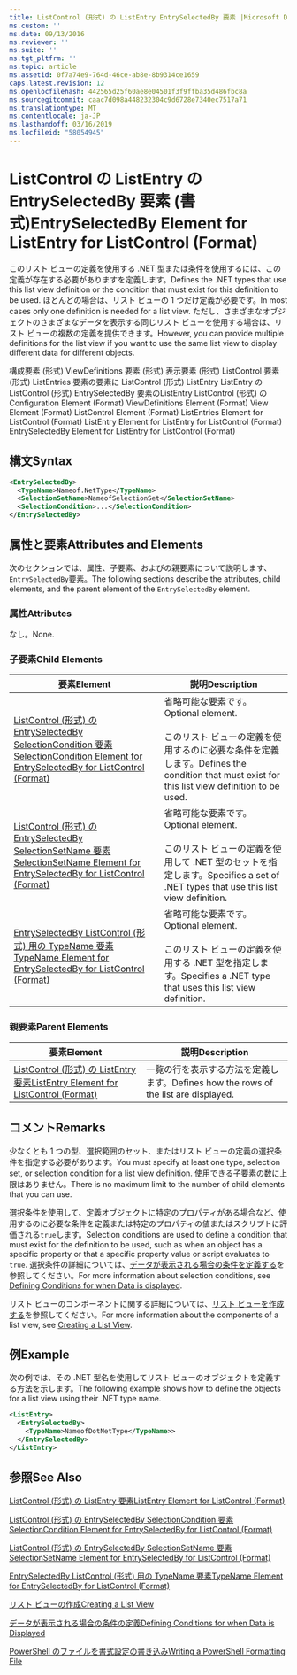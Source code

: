 ```yaml
---
title: ListControl (形式) の ListEntry EntrySelectedBy 要素 |Microsoft Docs
ms.custom: ''
ms.date: 09/13/2016
ms.reviewer: ''
ms.suite: ''
ms.tgt_pltfrm: ''
ms.topic: article
ms.assetid: 0f7a74e9-764d-46ce-ab8e-8b9314ce1659
caps.latest.revision: 12
ms.openlocfilehash: 442565d25f60ae8e04501f3f9ffba35d486fbc8a
ms.sourcegitcommit: caac7d098a448232304c9d6728e7340ec7517a71
ms.translationtype: MT
ms.contentlocale: ja-JP
ms.lasthandoff: 03/16/2019
ms.locfileid: "58054945"
---
```

# <a name="entryselectedby-element-for-listentry-for-listcontrol-format"></a><span data-ttu-id="0355e-102">ListControl の ListEntry の EntrySelectedBy 要素 (書式)</span><span class="sxs-lookup"><span data-stu-id="0355e-102">EntrySelectedBy Element for ListEntry for ListControl (Format)</span></span>

<span data-ttu-id="0355e-103">このリスト ビューの定義を使用する .NET 型または条件を使用するには、この定義が存在する必要がありますを定義します。</span><span class="sxs-lookup"><span data-stu-id="0355e-103">Defines the .NET types that use this list view definition or the condition that must exist for this definition to be used.</span></span> <span data-ttu-id="0355e-104">ほとんどの場合は、リスト ビューの 1 つだけ定義が必要です。</span><span class="sxs-lookup"><span data-stu-id="0355e-104">In most cases only one definition is needed for a list view.</span></span> <span data-ttu-id="0355e-105">ただし、さまざまなオブジェクトのさまざまなデータを表示する同じリスト ビューを使用する場合は、リスト ビューの複数の定義を提供できます。</span><span class="sxs-lookup"><span data-stu-id="0355e-105">However, you can provide multiple definitions for the list view if you want to use the same list view to display different data for different objects.</span></span>

<span data-ttu-id="0355e-106">構成要素 (形式) ViewDefinitions 要素 (形式) 表示要素 (形式) ListControl 要素 (形式) ListEntries 要素の要素に ListControl (形式) ListEntry ListEntry の ListControl (形式) EntrySelectedBy 要素のListEntry ListControl (形式) の</span><span class="sxs-lookup"><span data-stu-id="0355e-106">Configuration Element (Format) ViewDefinitions Element (Format) View Element (Format) ListControl Element (Format) ListEntries Element for ListControl (Format) ListEntry Element for ListEntry for ListControl (Format) EntrySelectedBy Element for ListEntry for ListControl (Format)</span></span>

## <a name="syntax"></a><span data-ttu-id="0355e-107">構文</span><span class="sxs-lookup"><span data-stu-id="0355e-107">Syntax</span></span>

```xml
<EntrySelectedBy>
  <TypeName>Nameof.NetType</TypeName>
  <SelectionSetName>NameofSelectionSet</SelectionSetName>
  <SelectionCondition>...</SelectionCondition>
</EntrySelectedBy>
```

## <a name="attributes-and-elements"></a><span data-ttu-id="0355e-108">属性と要素</span><span class="sxs-lookup"><span data-stu-id="0355e-108">Attributes and Elements</span></span>

<span data-ttu-id="0355e-109">次のセクションでは、属性、子要素、およびの親要素について説明します、`EntrySelectedBy`要素。</span><span class="sxs-lookup"><span data-stu-id="0355e-109">The following sections describe the attributes, child elements, and the parent element of the `EntrySelectedBy` element.</span></span>

### <a name="attributes"></a><span data-ttu-id="0355e-110">属性</span><span class="sxs-lookup"><span data-stu-id="0355e-110">Attributes</span></span>

<span data-ttu-id="0355e-111">なし。</span><span class="sxs-lookup"><span data-stu-id="0355e-111">None.</span></span>

### <a name="child-elements"></a><span data-ttu-id="0355e-112">子要素</span><span class="sxs-lookup"><span data-stu-id="0355e-112">Child Elements</span></span>

|<span data-ttu-id="0355e-113">要素</span><span class="sxs-lookup"><span data-stu-id="0355e-113">Element</span></span>|<span data-ttu-id="0355e-114">説明</span><span class="sxs-lookup"><span data-stu-id="0355e-114">Description</span></span>|
|-------------|-----------------|
|[<span data-ttu-id="0355e-115">ListControl (形式) の EntrySelectedBy SelectionCondition 要素</span><span class="sxs-lookup"><span data-stu-id="0355e-115">SelectionCondition Element for EntrySelectedBy for ListControl  (Format)</span></span>](./selectioncondition-element-for-entryselectedby-for-listcontrol-format.md)|<span data-ttu-id="0355e-116">省略可能な要素です。</span><span class="sxs-lookup"><span data-stu-id="0355e-116">Optional element.</span></span><br /><br /> <span data-ttu-id="0355e-117">このリスト ビューの定義を使用するのに必要な条件を定義します。</span><span class="sxs-lookup"><span data-stu-id="0355e-117">Defines the condition that must exist for this list view definition to be used.</span></span>|
|[<span data-ttu-id="0355e-118">ListControl (形式) の EntrySelectedBy SelectionSetName 要素</span><span class="sxs-lookup"><span data-stu-id="0355e-118">SelectionSetName Element for EntrySelectedBy for ListControl (Format)</span></span>](./selectionsetname-element-for-entryselectedby-for-listcontrol-format.md)|<span data-ttu-id="0355e-119">省略可能な要素です。</span><span class="sxs-lookup"><span data-stu-id="0355e-119">Optional element.</span></span><br /><br /> <span data-ttu-id="0355e-120">このリスト ビューの定義を使用して .NET 型のセットを指定します。</span><span class="sxs-lookup"><span data-stu-id="0355e-120">Specifies a set of .NET types that use this list view definition.</span></span>|
|[<span data-ttu-id="0355e-121">EntrySelectedBy ListControl (形式) 用の TypeName 要素</span><span class="sxs-lookup"><span data-stu-id="0355e-121">TypeName Element for EntrySelectedBy for ListControl (Format)</span></span>](./typename-element-for-entryselectedby-for-listcontrol-format.md)|<span data-ttu-id="0355e-122">省略可能な要素です。</span><span class="sxs-lookup"><span data-stu-id="0355e-122">Optional element.</span></span><br /><br /> <span data-ttu-id="0355e-123">このリスト ビューの定義を使用する .NET 型を指定します。</span><span class="sxs-lookup"><span data-stu-id="0355e-123">Specifies a .NET type that uses this list view definition.</span></span>|

### <a name="parent-elements"></a><span data-ttu-id="0355e-124">親要素</span><span class="sxs-lookup"><span data-stu-id="0355e-124">Parent Elements</span></span>

|<span data-ttu-id="0355e-125">要素</span><span class="sxs-lookup"><span data-stu-id="0355e-125">Element</span></span>|<span data-ttu-id="0355e-126">説明</span><span class="sxs-lookup"><span data-stu-id="0355e-126">Description</span></span>|
|-------------|-----------------|
|[<span data-ttu-id="0355e-127">ListControl (形式) の ListEntry 要素</span><span class="sxs-lookup"><span data-stu-id="0355e-127">ListEntry Element for ListControl (Format)</span></span>](./listentry-element-for-listcontrol-format.md)|<span data-ttu-id="0355e-128">一覧の行を表示する方法を定義します。</span><span class="sxs-lookup"><span data-stu-id="0355e-128">Defines how the rows of the list are displayed.</span></span>|

## <a name="remarks"></a><span data-ttu-id="0355e-129">コメント</span><span class="sxs-lookup"><span data-stu-id="0355e-129">Remarks</span></span>

<span data-ttu-id="0355e-130">少なくとも 1 つの型、選択範囲のセット、またはリスト ビューの定義の選択条件を指定する必要があります。</span><span class="sxs-lookup"><span data-stu-id="0355e-130">You must specify at least one type, selection set, or selection condition for a list view definition.</span></span> <span data-ttu-id="0355e-131">使用できる子要素の数に上限はありません。</span><span class="sxs-lookup"><span data-stu-id="0355e-131">There is no maximum limit to the number of child elements that you can use.</span></span>

<span data-ttu-id="0355e-132">選択条件を使用して、定義オブジェクトに特定のプロパティがある場合など、使用するのに必要な条件を定義または特定のプロパティの値またはスクリプトに評価される`true`します。</span><span class="sxs-lookup"><span data-stu-id="0355e-132">Selection conditions are used to define a condition that must exist for the definition to be used, such as when an object has a specific property or that a specific property value or script evaluates to `true`.</span></span> <span data-ttu-id="0355e-133">選択条件の詳細については、[データが表示される場合の条件を定義する](./defining-conditions-for-displaying-data.md)を参照してください。</span><span class="sxs-lookup"><span data-stu-id="0355e-133">For more information about selection conditions, see [Defining Conditions for when Data is displayed](./defining-conditions-for-displaying-data.md).</span></span>

<span data-ttu-id="0355e-134">リスト ビューのコンポーネントに関する詳細については、[リスト ビューを作成する](./creating-a-list-view.md)を参照してください。</span><span class="sxs-lookup"><span data-stu-id="0355e-134">For more information about the components of a list view, see [Creating a List View](./creating-a-list-view.md).</span></span>

## <a name="example"></a><span data-ttu-id="0355e-135">例</span><span class="sxs-lookup"><span data-stu-id="0355e-135">Example</span></span>

<span data-ttu-id="0355e-136">次の例では、その .NET 型名を使用してリスト ビューのオブジェクトを定義する方法を示します。</span><span class="sxs-lookup"><span data-stu-id="0355e-136">The following example shows how to define the objects for a list view using their .NET type name.</span></span>

```xml
<ListEntry>
  <EntrySelectedBy>
    <TypeName>NameofDotNetType</TypeName>>
  </EntrySelectedBy>
</ListEntry>
```

## <a name="see-also"></a><span data-ttu-id="0355e-137">参照</span><span class="sxs-lookup"><span data-stu-id="0355e-137">See Also</span></span>

[<span data-ttu-id="0355e-138">ListControl (形式) の ListEntry 要素</span><span class="sxs-lookup"><span data-stu-id="0355e-138">ListEntry Element for ListControl (Format)</span></span>](./listentry-element-for-listcontrol-format.md)

[<span data-ttu-id="0355e-139">ListControl (形式) の EntrySelectedBy SelectionCondition 要素</span><span class="sxs-lookup"><span data-stu-id="0355e-139">SelectionCondition Element for EntrySelectedBy for ListControl (Format)</span></span>](./selectioncondition-element-for-entryselectedby-for-listcontrol-format.md)

[<span data-ttu-id="0355e-140">ListControl (形式) の EntrySelectedBy SelectionSetName 要素</span><span class="sxs-lookup"><span data-stu-id="0355e-140">SelectionSetName Element for EntrySelectedBy for ListControl (Format)</span></span>](./selectionsetname-element-for-entryselectedby-for-listcontrol-format.md)

[<span data-ttu-id="0355e-141">EntrySelectedBy ListControl (形式) 用の TypeName 要素</span><span class="sxs-lookup"><span data-stu-id="0355e-141">TypeName Element for EntrySelectedBy for ListControl (Format)</span></span>](./typename-element-for-entryselectedby-for-listcontrol-format.md)

[<span data-ttu-id="0355e-142">リスト ビューの作成</span><span class="sxs-lookup"><span data-stu-id="0355e-142">Creating a List View</span></span>](./creating-a-list-view.md)

[<span data-ttu-id="0355e-143">データが表示される場合の条件の定義</span><span class="sxs-lookup"><span data-stu-id="0355e-143">Defining Conditions for when Data is Displayed</span></span>](./defining-conditions-for-displaying-data.md)

[<span data-ttu-id="0355e-144">PowerShell のファイルを書式設定の書き込み</span><span class="sxs-lookup"><span data-stu-id="0355e-144">Writing a PowerShell Formatting File</span></span>](./writing-a-powershell-formatting-file.md)
